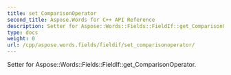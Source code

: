 ```yaml
---
title: set_ComparisonOperator
second_title: Aspose.Words for C++ API Reference
description: Setter for Aspose::Words::Fields::FieldIf::get_ComparisonOperator. 
type: docs
weight: 0
url: /cpp/aspose.words.fields/fieldif/set_comparisonoperator/
---
```


Setter for Aspose::Words::Fields::FieldIf::get_ComparisonOperator. 

